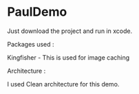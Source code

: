 # PaulDemo

Just download the project and run in xcode.

Packages used :

Kingfisher - This is used for image caching

Architecture :

I used Clean architecture for this demo.



